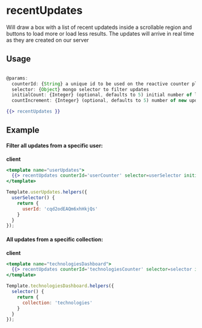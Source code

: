 # recentUpdates
Will draw a box with a list of recent updateds inside a scrollable region and buttons to load more or load less results. 
The updates will arrive in real time as they are created on our server

## Usage
```js

@params:
  counterId: {String} a unique id to be used on the reactive counter plublication
  selector: {Object} mongo selector to filter updates
  initialCount: {Integer} (optional, defaults to 5) initial number of loaded updates
  countIncrement: {Integer} (optional, defaults to 5) number of new updates loaded per request
```

```handlebars
{{> recentUpdates }}
```

## Example
#### Filter all updates from a specific user:

**client**
```handlebars
<template name="userUpdates">
  {{> recentUpdates counterId='userCounter' selector=userSelector initialCount=20}}
</template>
```

```js
Template.userUpdates.helpers({
  userSelector() {
    return {
      userId: 'cqd2odEAQm6xhHkjQs'
    }
  }
});
```

#### All updates from a specific collection:

**client**
```handlebars
<template name="technologiesDashboard">
  {{> recentUpdates counterId='technologiesCounter' selector=selector initialCount=20}}
</template>
```

```js
Template.technologiesDashboard.helpers({
  selector() {
    return {
      collection: 'technologies'
    }
  }
});
```
